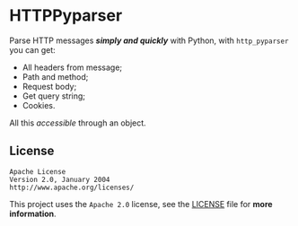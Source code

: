 # HTTPPyparser

Parse HTTP messages ***simply and quickly*** with Python, with `http_pyparser` you can get:

- All headers from message;
- Path and method;
- Request body;
- Get query string;
- Cookies.

All this *accessible* through an object.

## License

```
Apache License
Version 2.0, January 2004
http://www.apache.org/licenses/
```

This project uses the `Apache 2.0` license, see the [LICENSE](https://github.com/x07ex/http_parser/blob/main/LICENSE) file for **more information**.